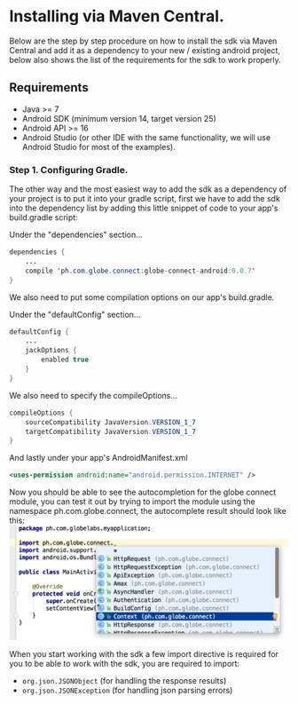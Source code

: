 # Installing via Maven Central.

Below are the step by step procedure on how to install the sdk via Maven Central and add it as a dependency to your new / existing android project, below also shows the list of the requirements for the sdk to work properly.

## Requirements

- Java >= 7
- Android SDK (minimum version 14, target version 25)
- Android API >= 16
- Android Studio (or other IDE with the same functionality, we will use Android Studio for most of the examples).

### Step 1. Configuring Gradle.

The other way and the most easiest way to add the sdk as a dependency of your project is to put it into your gradle script, first we have to add the sdk into the dependency list by adding this little snippet of code to your app's build.gradle script:

Under the "dependencies" section...
```java
dependencies {
    ...
    compile 'ph.com.globe.connect:globe-connect-android:0.0.7'
}
```

We also need to put some compilation options on our app's build.gradle.

Under the "defaultConfig" section...
```java
defaultConfig {
    ...
    jackOptions {
        enabled true
    }
}
```

We also need to specify the compileOptions...
```java
compileOptions {
    sourceCompatibility JavaVersion.VERSION_1_7
    targetCompatibility JavaVersion.VERSION_1_7
}
```

And lastly under your app's AndroidManifest.xml

```xml
<uses-permission android:name="android.permission.INTERNET" />
```

Now you should be able to see the autocompletion for the globe connect module, you can test it out by trying to import the module using the namespace ph.com.globe.connect, the autocomplete result should look like this:
![Auto Complete](manual/step-3-d.png)

When you start working with the sdk a few import directive is required for you to be able to work with the sdk, you are required to import:
- ```org.json.JSONObject``` (for handling the response results)
- ```org.json.JSONException``` (for handling json parsing errors)
